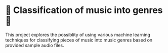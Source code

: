 # 🎵 Classification of music into genres 🎵
This project explores the possiblity of using various machine
learning techniques for classifying pieces of music into music
genres based on provided sample audio files.